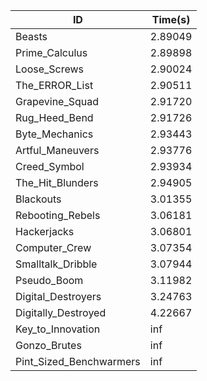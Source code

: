 |ID|Time(s)|
|-|-|
|Beasts|2.89049|
|Prime_Calculus|2.89898|
|Loose_Screws|2.90024|
|The_ERROR_List|2.90511|
|Grapevine_Squad|2.91720|
|Rug_Heed_Bend|2.91726|
|Byte_Mechanics|2.93443|
|Artful_Maneuvers|2.93776|
|Creed_Symbol|2.93934|
|The_Hit_Blunders|2.94905|
|Blackouts|3.01355|
|Rebooting_Rebels|3.06181|
|Hackerjacks|3.06801|
|Computer_Crew|3.07354|
|Smalltalk_Dribble|3.07944|
|Pseudo_Boom|3.11982|
|Digital_Destroyers|3.24763|
|Digitally_Destroyed|4.22667|
|Key_to_Innovation|inf|
|Gonzo_Brutes|inf|
|Pint_Sized_Benchwarmers|inf|
